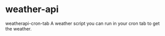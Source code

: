 # weather-api
weatherapi-cron-tab
A weather script you can run in your cron tab to get the weather.
